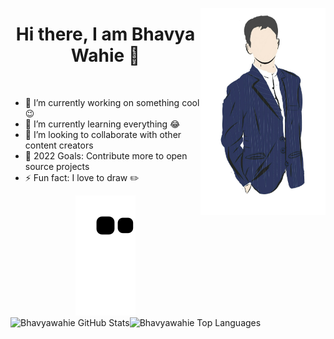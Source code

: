 <a href="https://github.com/Bhavyawahie"><img align='right' src='https://github.com/Bhavyawahie/Bhavyawahie/blob/master/vector%20-%20Edited.png' width='200"'></a></h2>

<div align="center">
  <h1>Hi there, I am Bhavya Wahie 👋</h1>
</div>

<br>

- 🔭 I’m currently working on something cool 😉 <br>
- 🌱 I’m currently learning everything 😂 <br>
- 👯 I’m looking to collaborate with other content creators <br>
- 🎯 2022 Goals: Contribute more to open source projects <br>
- ⚡ Fun fact: I love to draw ✏️ <br>


<div align="center">
  <a href="https://github.com/bhavyawahie">
  <img  src="https://github.com/Bhavyawahie/Bhavyawahie/blob/output/github-contribution-grid-snake.svg" alt="snake" /></a>
</div>



<img align="left" alt="Bhavyawahie GitHub Stats" src="https://github-readme-stats.vercel.app/api?username=Bhavyawahie&show_icons=true&include_all_commits=true&count_private=true" />
<img align="left" alt="Bhavyawahie Top Languages" src="https://github-readme-stats.vercel.app/api/top-langs?username=Bhavyawahie&show_icons=true&locale=en&layout=compact"/>

